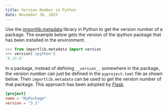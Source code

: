 ```yaml
---
title: Version Number in Python
date: November 30, 2023
---
```


Use the [importlib.metadata](https://docs.python.org/3/library/importlib.metadata.html) library in Python to get the version number of a package. The example below gets the version of the ipython package that has been installed in the environment.

```python
>>> from importlib.metadata import version
>>> version('ipython')
'8.15.0'
```

In a package, instead of defining `__version__` somewhere in the package, the version number can just be defined in the `pyproject.toml` file as shown below. Then `importlib.metadata` can be used to get the version number of that package. This approach has been adopted by [Flask](https://github.com/pallets/flask/pull/5242/files).

```toml
[project]
name = "MyPackage"
version = "3.1"
```
